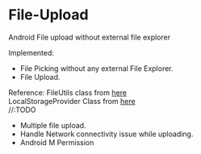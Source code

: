 # File-Upload
Android File upload without external file explorer


Implemented: 
<ul>
<li>
 File Picking without any external File Explorer.
</li>
<li>
File Upload.
</li>
</ul>
 

  
Reference:
  FileUtils class from <a href ="https://github.com/iPaulPro/aFileChooser/blob/master/aFileChooser/src/com/ipaulpro/afilechooser/utils/FileUtils.java">here</a></br>
  LocalStorageProvider Class from <a href="https://github.com/ianhanniballake/LocalStorage/blob/master/mobile/src/main/java/com/ianhanniballake/localstorage/LocalStorageProvider.java">here</a>
</br>
//:TODO
  <ul>
<li>
Multiple file upload.
</li>
<li>
Handle Network connectivity issue while uploading.
</li>
<li>
Android M Permission
</li>
  </ul>